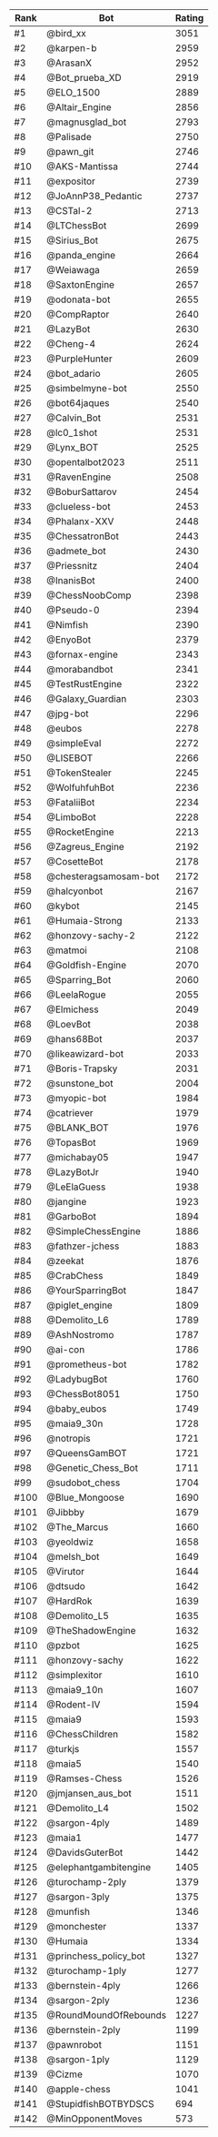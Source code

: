 Rank|Bot|Rating
---|---|---
#1|@bird_xx|3051
#2|@karpen-b|2959
#3|@ArasanX|2952
#4|@Bot_prueba_XD|2919
#5|@ELO_1500|2889
#6|@Altair_Engine|2856
#7|@magnusglad_bot|2793
#8|@Palisade|2750
#9|@pawn_git|2746
#10|@AKS-Mantissa|2744
#11|@expositor|2739
#12|@JoAnnP38_Pedantic|2737
#13|@CSTal-2|2713
#14|@LTChessBot|2699
#15|@Sirius_Bot|2675
#16|@panda_engine|2664
#17|@Weiawaga|2659
#18|@SaxtonEngine|2657
#19|@odonata-bot|2655
#20|@CompRaptor|2640
#21|@LazyBot|2630
#22|@Cheng-4|2624
#23|@PurpleHunter|2609
#24|@bot_adario|2605
#25|@simbelmyne-bot|2550
#26|@bot64jaques|2540
#27|@Calvin_Bot|2531
#28|@lc0_1shot|2531
#29|@Lynx_BOT|2525
#30|@opentalbot2023|2511
#31|@RavenEngine|2508
#32|@BoburSattarov|2454
#33|@clueless-bot|2453
#34|@Phalanx-XXV|2448
#35|@ChessatronBot|2443
#36|@admete_bot|2430
#37|@Priessnitz|2404
#38|@InanisBot|2400
#39|@ChessNoobComp|2398
#40|@Pseudo-0|2394
#41|@Nimfish|2390
#42|@EnyoBot|2379
#43|@fornax-engine|2343
#44|@morabandbot|2341
#45|@TestRustEngine|2322
#46|@Galaxy_Guardian|2303
#47|@jpg-bot|2296
#48|@eubos|2278
#49|@simpleEval|2272
#50|@LISEBOT|2266
#51|@TokenStealer|2245
#52|@WolfuhfuhBot|2236
#53|@FataliiBot|2234
#54|@LimboBot|2228
#55|@RocketEngine|2213
#56|@Zagreus_Engine|2192
#57|@CosetteBot|2178
#58|@chesteragsamosam-bot|2172
#59|@halcyonbot|2167
#60|@kybot|2145
#61|@Humaia-Strong|2133
#62|@honzovy-sachy-2|2122
#63|@matmoi|2108
#64|@Goldfish-Engine|2070
#65|@Sparring_Bot|2060
#66|@LeelaRogue|2055
#67|@Elmichess|2049
#68|@LoevBot|2038
#69|@hans68Bot|2037
#70|@likeawizard-bot|2033
#71|@Boris-Trapsky|2031
#72|@sunstone_bot|2004
#73|@myopic-bot|1984
#74|@catriever|1979
#75|@BLANK_BOT|1976
#76|@TopasBot|1969
#77|@michabay05|1947
#78|@LazyBotJr|1940
#79|@LeElaGuess|1938
#80|@jangine|1923
#81|@GarboBot|1894
#82|@SimpleChessEngine|1886
#83|@fathzer-jchess|1883
#84|@zeekat|1876
#85|@CrabChess|1849
#86|@YourSparringBot|1847
#87|@piglet_engine|1809
#88|@Demolito_L6|1789
#89|@AshNostromo|1787
#90|@ai-con|1786
#91|@prometheus-bot|1782
#92|@LadybugBot|1760
#93|@ChessBot8051|1750
#94|@baby_eubos|1749
#95|@maia9_30n|1728
#96|@notropis|1721
#97|@QueensGamBOT|1721
#98|@Genetic_Chess_Bot|1711
#99|@sudobot_chess|1704
#100|@Blue_Mongoose|1690
#101|@Jibbby|1679
#102|@The_Marcus|1660
#103|@yeoldwiz|1658
#104|@melsh_bot|1649
#105|@Virutor|1644
#106|@dtsudo|1642
#107|@HardRok|1639
#108|@Demolito_L5|1635
#109|@TheShadowEngine|1632
#110|@pzbot|1625
#111|@honzovy-sachy|1622
#112|@simplexitor|1610
#113|@maia9_10n|1607
#114|@Rodent-IV|1594
#115|@maia9|1593
#116|@ChessChildren|1582
#117|@turkjs|1557
#118|@maia5|1540
#119|@Ramses-Chess|1526
#120|@jmjansen_aus_bot|1511
#121|@Demolito_L4|1502
#122|@sargon-4ply|1489
#123|@maia1|1477
#124|@DavidsGuterBot|1442
#125|@elephantgambitengine|1405
#126|@turochamp-2ply|1379
#127|@sargon-3ply|1375
#128|@munfish|1346
#129|@monchester|1337
#130|@Humaia|1334
#131|@princhess_policy_bot|1327
#132|@turochamp-1ply|1277
#133|@bernstein-4ply|1266
#134|@sargon-2ply|1236
#135|@RoundMoundOfRebounds|1227
#136|@bernstein-2ply|1199
#137|@pawnrobot|1151
#138|@sargon-1ply|1129
#139|@Cizme|1070
#140|@apple-chess|1041
#141|@StupidfishBOTBYDSCS|694
#142|@MinOpponentMoves|573
